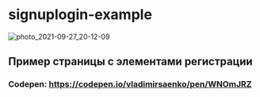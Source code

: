 # signuplogin-example

![photo_2021-09-27_20-12-09](https://user-images.githubusercontent.com/56477695/135536296-c3dafa4c-5343-4d04-ba62-30bb3beaee18.jpg)

## Пример страницы с элементами регистрации

### Codepen: https://codepen.io/vladimirsaenko/pen/WNOmJRZ
